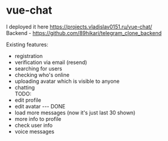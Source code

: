 # vue-chat

I deployed it here https://projects.vladislav0151.ru/vue-chat/ \
Backend - https://github.com/89hikari/telegram_clone_backend

Existing features:

- registration
- verification via email (resend)
- searching for users
- checking who's online
- uploading avatar which is visible to anyone
- chatting
  \
  TODO:
- edit profile
- edit avatar --- DONE
- load more messages (now it's just last 30 shown)
- more info to profile
- check user info
- voice messages
